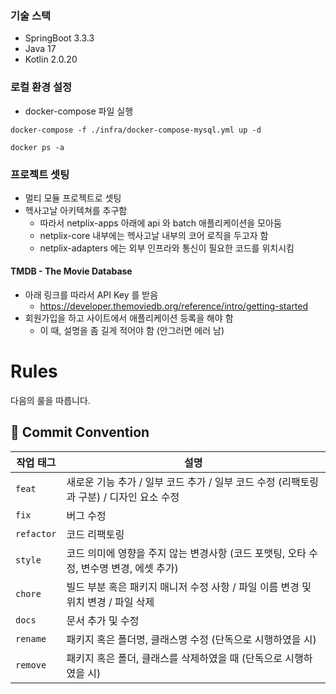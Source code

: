 ### 기술 스택

- SpringBoot 3.3.3
- Java 17
- Kotlin 2.0.20

### 로컬 환경 설정

- docker-compose 파일 실행

```shell
docker-compose -f ./infra/docker-compose-mysql.yml up -d

docker ps -a
```

### 프로젝트 셋팅

- 멀티 모듈 프로젝트로 셋팅
- 헥사고날 아키텍쳐를 추구함
    - 따라서 netplix-apps 아래에 api 와 batch 애플리케이션을 모아둠
    - netplix-core 내부에는 헥사고날 내부의 코어 로직을 두고자 함
    - netplix-adapters 에는 외부 인프라와 통신이 필요한 코드를 위치시킴

#### TMDB - The Movie Database

- 아래 링크를 따라서 API Key 를 받음
    - https://developer.themoviedb.org/reference/intro/getting-started
- 회원가입을 하고 사이트에서 애플리케이션 등록을 해야 함
    - 이 때, 설명을 좀 길게 적어야 함 (안그러면 에러 남)

# Rules

다음의 룰을 따릅니다.

## 💬 Commit Convention

| 작업 태그      | 설명                                                     |
|------------|--------------------------------------------------------|
| `feat`     | 새로운 기능 추가 / 일부 코드 추가 / 일부 코드 수정 (리팩토링과 구분) / 디자인 요소 수정 |
| `fix`      | 버그 수정                                                  |
| `refactor` | 코드 리팩토링                                                |
| `style`    | 코드 의미에 영향을 주지 않는 변경사항 (코드 포맷팅, 오타 수정, 변수명 변경, 에셋 추가)   |
| `chore`    | 빌드 부분 혹은 패키지 매니저 수정 사항 / 파일 이름 변경 및 위치 변경 / 파일 삭제      |
| `docs`     | 문서 추가 및 수정                                             |
| `rename`   | 패키지 혹은 폴더명, 클래스명 수정 (단독으로 시행하였을 시)                     |
| `remove`   | 패키지 혹은 폴더, 클래스를 삭제하였을 때 (단독으로 시행하였을 시)                 |